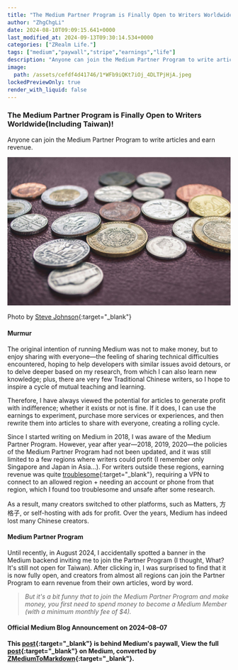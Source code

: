 ```yaml
---
title: "The Medium Partner Program is Finally Open to Writers Worldwide (Including Taiwan)!"
author: "ZhgChgLi"
date: 2024-08-10T09:09:15.641+0000
last_modified_at: 2024-09-13T09:30:14.534+0000
categories: ["ZRealm Life."]
tags: ["medium","paywall","stripe","earnings","life"]
description: "Anyone can join the Medium Partner Program to write articles and earn revenue."
image:
  path: /assets/cefdf4d41746/1*WFb9iQKt7iOj_4DLTPjHjA.jpeg
lockedPreviewOnly: true
render_with_liquid: false
---
```


### The Medium Partner Program is Finally Open to Writers Worldwide\(Including Taiwan\)!

Anyone can join the Medium Partner Program to write articles and earn revenue.



![Photo by [Steve Johnson](https://unsplash.com/@steve_j?utm_content=creditCopyText&utm_medium=referral&utm_source=unsplash){:target="_blank"}](/assets/cefdf4d41746/1*WFb9iQKt7iOj_4DLTPjHjA.jpeg)

Photo by [Steve Johnson](https://unsplash.com/@steve_j?utm_content=creditCopyText&utm_medium=referral&utm_source=unsplash){:target="_blank"}
#### Murmur

The original intention of running Medium was not to make money, but to enjoy sharing with everyone—the feeling of sharing technical difficulties encountered, hoping to help developers with similar issues avoid detours, or to delve deeper based on my research, from which I can also learn new knowledge; plus, there are very few Traditional Chinese writers, so I hope to inspire a cycle of mutual teaching and learning.

Therefore, I have always viewed the potential for articles to generate profit with indifference; whether it exists or not is fine. If it does, I can use the earnings to experiment, purchase more services or experiences, and then rewrite them into articles to share with everyone, creating a rolling cycle.

Since I started writing on Medium in 2018, I was aware of the Medium Partner Program. However, year after year—2018, 2019, 2020—the policies of the Medium Partner Program had not been updated, and it was still limited to a few regions where writers could profit \(I remember only Singapore and Japan in Asia...\). For writers outside these regions, earning revenue was quite [troublesome](https://medium.com/tenzblog/%E5%9C%A8%E5%8F%B0%E7%81%A3%E5%8A%A0%E5%85%A5medium%E4%BB%98%E8%B2%BB%E7%89%86%E7%9A%84%E6%9A%AB%E8%A1%8C%E6%96%B9%E6%B3%95-6be1d0d999aa){:target="_blank"}, requiring a VPN to connect to an allowed region + needing an account or phone from that region, which I found too troublesome and unsafe after some research.

As a result, many creators switched to other platforms, such as Matters, 方格子, or self-hosting with ads for profit. Over the years, Medium has indeed lost many Chinese creators.
#### Medium Partner Program

Until recently, in August 2024, I accidentally spotted a banner in the Medium backend inviting me to join the Partner Program \(I thought, What? It's still not open for Taiwan\). After clicking in, I was surprised to find that it is now fully open, and creators from almost all regions can join the Partner Program to earn revenue from their own articles, word by word.


> _But it's a bit funny that to join the Medium Partner Program and make money, you first need to spend money to become a Medium Member \(with a minimum monthly fee of $4\)._ 




#### Official Medium Blog Announcement on 2024–08–07



**This [post](https://medium.com/zrealm-life/medium-partner-program-%E7%B5%82%E6%96%BC%E5%B0%8D%E5%85%A8%E7%90%83-%E5%8C%85%E5%90%AB%E5%8F%B0%E7%81%A3-%E5%AF%AB%E4%BD%9C%E8%80%85%E9%96%8B%E6%94%BE%E5%95%A6-cefdf4d41746){:target="_blank"} is behind Medium's paywall, View the full [post](https://medium.com/zrealm-life/medium-partner-program-%E7%B5%82%E6%96%BC%E5%B0%8D%E5%85%A8%E7%90%83-%E5%8C%85%E5%90%AB%E5%8F%B0%E7%81%A3-%E5%AF%AB%E4%BD%9C%E8%80%85%E9%96%8B%E6%94%BE%E5%95%A6-cefdf4d41746){:target="_blank"} on Medium, converted by [ZMediumToMarkdown](https://github.com/ZhgChgLi/ZMediumToMarkdown){:target="_blank"}.**